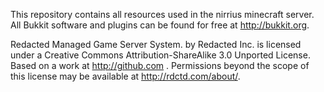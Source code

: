 This repository contains all resources used in the nirrius 
minecraft server.  All Bukkit software and plugins can be found for free at http://bukkit.org.

Redacted Managed Game Server System. by Redacted Inc. is licensed under a Creative Commons Attribution-ShareAlike 3.0 Unported License.
Based on a work at http://github.com .
Permissions beyond the scope of this license may be available at http://rdctd.com/about/.

